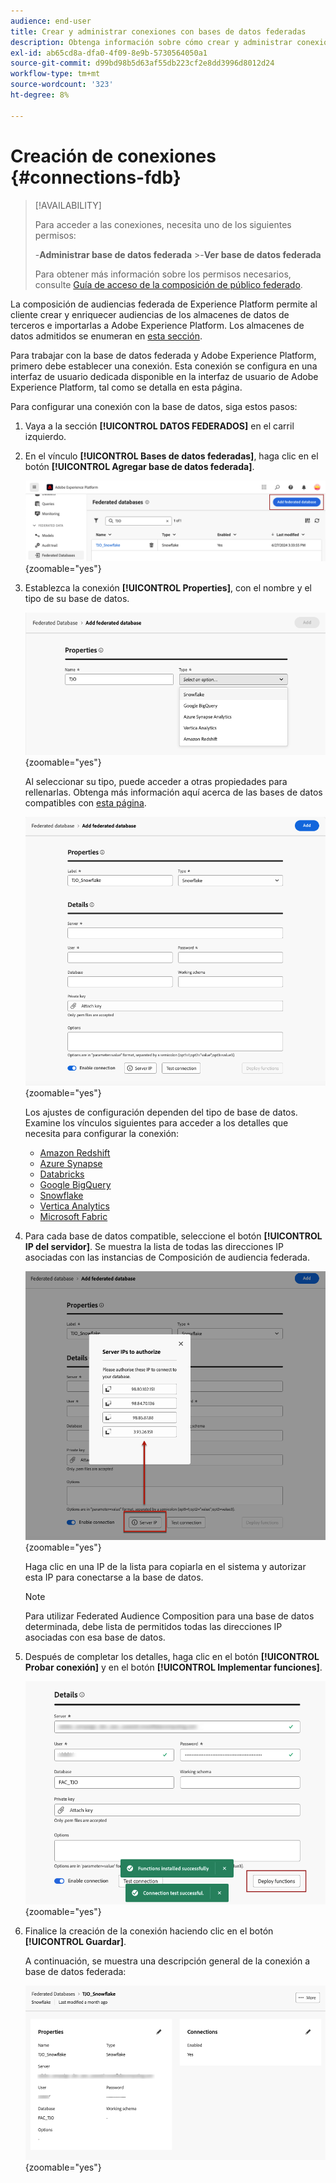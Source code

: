 ```yaml
---
audience: end-user
title: Crear y administrar conexiones con bases de datos federadas
description: Obtenga información sobre cómo crear y administrar conexiones con bases de datos federadas
exl-id: ab65cd8a-dfa0-4f09-8e9b-5730564050a1
source-git-commit: d99bd98b5d63af55db223cf2e8dd3996d8012d24
workflow-type: tm+mt
source-wordcount: '323'
ht-degree: 8%

---
```


# Creación de conexiones {#connections-fdb}

>[!AVAILABILITY]
>
>Para acceder a las conexiones, necesita uno de los siguientes permisos:
>
>-**Administrar base de datos federada**
>&#x200B;>-**Ver base de datos federada**
>
>Para obtener más información sobre los permisos necesarios, consulte [Guía de acceso de la composición de público federado](/help/start/feature-access.md).

La composición de audiencias federada de Experience Platform permite al cliente crear y enriquecer audiencias de los almacenes de datos de terceros e importarlas a Adobe Experience Platform. Los almacenes de datos admitidos se enumeran en [esta sección](../start/access-prerequisites.md#supported-systems).

Para trabajar con la base de datos federada y Adobe Experience Platform, primero debe establecer una conexión. Esta conexión se configura en una interfaz de usuario dedicada disponible en la interfaz de usuario de Adobe Experience Platform, tal como se detalla en esta página.

Para configurar una conexión con la base de datos, siga estos pasos:

1. Vaya a la sección **[!UICONTROL DATOS FEDERADOS]** en el carril izquierdo.

1. En el vínculo **[!UICONTROL Bases de datos federadas]**, haga clic en el botón **[!UICONTROL Agregar base de datos federada]**.

   ![](assets/connections_list.png){zoomable="yes"}

1. Establezca la conexión **[!UICONTROL Properties]**, con el nombre y el tipo de su base de datos.

   ![](assets/connections_name.png){zoomable="yes"}

   Al seleccionar su tipo, puede acceder a otras propiedades para rellenarlas. Obtenga más información aquí acerca de las bases de datos compatibles con [esta página](federated-db.md).

   ![](assets/connections_details.png){zoomable="yes"}

   Los ajustes de configuración dependen del tipo de base de datos. Examine los vínculos siguientes para acceder a los detalles que necesita para configurar la conexión:

   * [Amazon Redshift](federated-db.md#amazon-redshift)
   * [Azure Synapse](federated-db.md#azure-synapse-redshift)
   * [Databricks](federated-db.md#databricks)
   * [Google BigQuery](federated-db.md#google-bigquery)
   * [Snowflake](federated-db.md#snowflake)
   * [Vertica Analytics](federated-db.md#vertica-analytics)
   * [Microsoft Fabric](federated-db.md#microsoft-fabric)

1. Para cada base de datos compatible, seleccione el botón **[!UICONTROL IP del servidor]**. Se muestra la lista de todas las direcciones IP asociadas con las instancias de Composición de audiencia federada.

   ![](assets/connections_server_IPs.png){zoomable="yes"}

   Haga clic en una IP de la lista para copiarla en el sistema y autorizar esta IP para conectarse a la base de datos.

   >[!NOTE]
   >
   >Para utilizar Federated Audience Composition para una base de datos determinada, debe lista de permitidos todas las direcciones IP asociadas con esa base de datos.

1. Después de completar los detalles, haga clic en el botón **[!UICONTROL Probar conexión]** y en el botón **[!UICONTROL Implementar funciones]**.

   ![](assets/connections_testdeploy.png){zoomable="yes"}

1. Finalice la creación de la conexión haciendo clic en el botón **[!UICONTROL Guardar]**.

   A continuación, se muestra una descripción general de la conexión a base de datos federada:

   ![](assets/connections_overview.png){zoomable="yes"}
